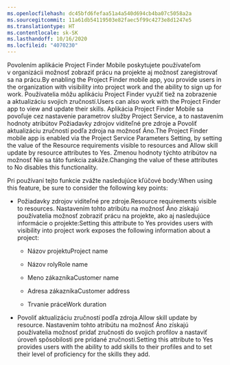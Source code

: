 ```yaml
---
ms.openlocfilehash: dc45bfd6fefaa51a4a540d694cb4ba07c5058a2a
ms.sourcegitcommit: 11a61db54119503e82faec5f99c4273e8d1247e5
ms.translationtype: HT
ms.contentlocale: sk-SK
ms.lasthandoff: 10/16/2020
ms.locfileid: "4070230"
---
```

<span data-ttu-id="9a267-101">Povolením aplikácie Project Finder Mobile poskytujete používateľom v organizácii možnosť zobraziť prácu na projekte aj možnosť zaregistrovať sa na prácu.</span><span class="sxs-lookup"><span data-stu-id="9a267-101">By enabling the Project Finder mobile app, you provide users in the organization with visibility into project work and the ability to sign up for work.</span></span> <span data-ttu-id="9a267-102">Používatelia môžu aplikáciu Project Finder využiť tiež na zobrazenie a aktualizáciu svojich zručností.</span><span class="sxs-lookup"><span data-stu-id="9a267-102">Users can also work with the Project Finder app to view and update their skills.</span></span> <span data-ttu-id="9a267-103">Aplikácia Project Finder Mobile sa povoľuje cez nastavenie parametrov služby Project Service, a to nastavením hodnoty atribútov Požiadavky zdrojov viditeľné pre zdroje a Povoliť aktualizáciu zručností podľa zdroja na možnosť Áno.</span><span class="sxs-lookup"><span data-stu-id="9a267-103">The Project Finder mobile app is enabled via the Project Service Parameters Setting, by setting the value of the Resource requirements visible to resources and Allow skill update by resource attributes to Yes.</span></span> <span data-ttu-id="9a267-104">Zmenou hodnoty týchto atribútov na možnosť Nie sa táto funkcia zakáže.</span><span class="sxs-lookup"><span data-stu-id="9a267-104">Changing the value of these attributes to No disables this functionality.</span></span>  
  
 <span data-ttu-id="9a267-105">Pri používaní tejto funkcie zvážte nasledujúce kľúčové body:</span><span class="sxs-lookup"><span data-stu-id="9a267-105">When using this feature, be sure to consider the following key points:</span></span>  
  
-   <span data-ttu-id="9a267-106">Požiadavky zdrojov viditeľné pre zdroje.</span><span class="sxs-lookup"><span data-stu-id="9a267-106">Resource requirements visible to resources.</span></span> <span data-ttu-id="9a267-107">Nastavením tohto atribútu na možnosť Áno získajú používatelia možnosť zobraziť prácu na projekte, ako aj nasledujúce informácie o projekte:</span><span class="sxs-lookup"><span data-stu-id="9a267-107">Setting this attribute to Yes provides users with visibility into project work exposes the following information about a project:</span></span>  
  
    -   <span data-ttu-id="9a267-108">Názov projektu</span><span class="sxs-lookup"><span data-stu-id="9a267-108">Project name</span></span>  
  
    -   <span data-ttu-id="9a267-109">Názov roly</span><span class="sxs-lookup"><span data-stu-id="9a267-109">Role name</span></span>  
  
    -   <span data-ttu-id="9a267-110">Meno zákazníka</span><span class="sxs-lookup"><span data-stu-id="9a267-110">Customer name</span></span>  
  
    -   <span data-ttu-id="9a267-111">Adresa zákazníka</span><span class="sxs-lookup"><span data-stu-id="9a267-111">Customer address</span></span>  
  
    -   <span data-ttu-id="9a267-112">Trvanie práce</span><span class="sxs-lookup"><span data-stu-id="9a267-112">Work duration</span></span>  
  
-   <span data-ttu-id="9a267-113">Povoliť aktualizáciu zručností podľa zdroja.</span><span class="sxs-lookup"><span data-stu-id="9a267-113">Allow skill update by resource.</span></span> <span data-ttu-id="9a267-114">Nastavením tohto atribútu na možnosť Áno získajú používatelia možnosť pridať zručnosti do svojich profilov a nastaviť úroveň spôsobilosti pre pridané zručnosti.</span><span class="sxs-lookup"><span data-stu-id="9a267-114">Setting this attribute to Yes provides users with the ability to add skills to their profiles and to set their level of proficiency for the skills they add.</span></span>